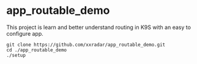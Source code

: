 # app_routable_demo

This project is learn and better understand routing in K9S with an easy to configure app.

```
git clone https://github.com/xxradar/app_routable_demo.git
cd ./app_routable_demo
./setup
```




